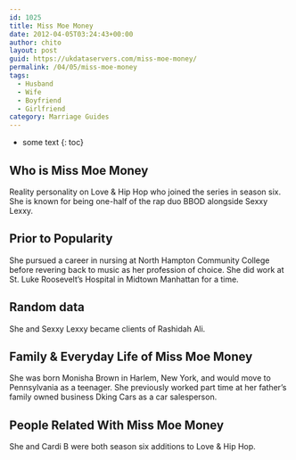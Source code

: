 ```yaml
---
id: 1025
title: Miss Moe Money
date: 2012-04-05T03:24:43+00:00
author: chito
layout: post
guid: https://ukdataservers.com/miss-moe-money/
permalink: /04/05/miss-moe-money
tags:
  - Husband
  - Wife
  - Boyfriend
  - Girlfriend
category: Marriage Guides
---
```


* some text
{: toc}
          
          
## Who is  Miss Moe Money
                  
                  
                  
Reality personality on Love & Hip Hop who joined the series in season six. She is known for being one-half of the rap duo BBOD alongside Sexxy Lexxy.
                  
                
                
                
## Prior to Popularity 
                  
                  
                  
She pursued a career in nursing at North Hampton Community College before revering back to music as her profession of choice. She did work at St. Luke Roosevelt&#8217;s Hospital in Midtown Manhattan for a time.
                  
                
                
                
## Random data 
                  
                  
                  
She and Sexxy Lexxy became clients of Rashidah Ali.
                  
                
                
                
## Family & Everyday Life of Miss Moe Money
                  
                  
                  
She was born Monisha Brown in Harlem, New York, and would move to Pennsylvania as a teenager. She previously worked part time at her father&#8217;s family owned business Dking Cars as a car salesperson.
                  
                
                
                
## People Related With  Miss Moe Money
                  
                  
                  
She and Cardi B were both season six additions to Love & Hip Hop.
                  
                
              
            
          
          
          
    
    
  
